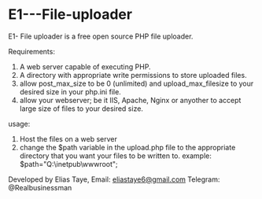 # E1---File-uploader
E1- File uploader is a free open source PHP file uploader.


Requirements:


1. A web server capable of executing PHP.
2. A directory with appropriate write permissions to store uploaded files.
3. allow post_max_size to be 0 (unlimited) and upload_max_filesize to your desired size in your php.ini file.
4. allow your webserver; be it IIS, Apache, Nginx or anyother to accept large size of files to your desired size.



usage:


1. Host the files on a web server 
2. change the $path variable in the upload.php file to the appropriate directory that you want your files to be written to.
example: $path="Q:\inetpub\wwwroot";

Developed by Elias Taye, 
Email: eliastaye6@gmail.com 
Telegram: @Realbusinessman
